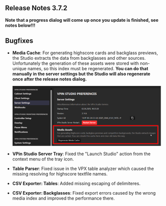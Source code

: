 ## Release Notes 3.7.2

**Note that a progress dialog will come up once you update is finished, see notes below!!!**

## Bugfixes

- **Media Cache**: For generating highscore cards and backglass previews, the Studio extracts the data from backglasses and other sources. Unfortunately the generation of these assets were stored with non-unique names, so this index must be regenerated. **You can do that manually in the server settings but the Studio will also regenerate once after the release notes dialog.**

  <img src="https://raw.githubusercontent.com/syd711/vpin-studio/main/documentation/preferences/media-cache.png" width="650" />

- **VPin Studio Server Tray**: Fixed the "Launch Studio" action from the context menu of the tray icon.
- **Table Parser**: Fixed issue in the VPX table analyzer which caused the missing resolving for highscore textfile names.
- **CSV Exporter: Tables**: Added missing escaping of delimiteres.
- **CSV Exporter: Backglasses**: Fixed export errors caused by the wrong media index and improved the performance there.

  
